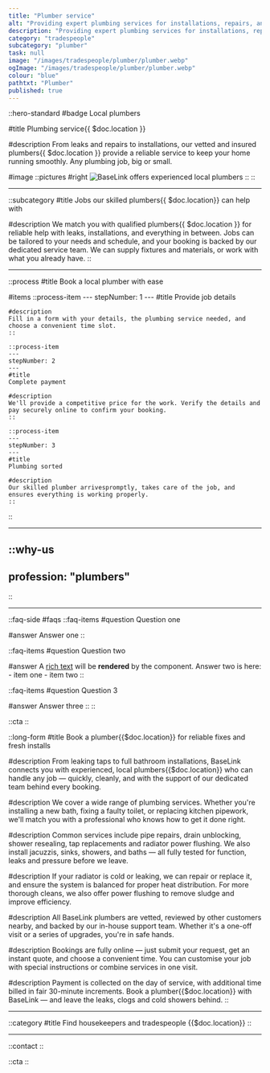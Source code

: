 ```yaml
---
title: "Plumber service"
alt: "Providing expert plumbing services for installations, repairs, and maintenance"
description: "Providing expert plumbing services for installations, repairs, and maintenance"
category: "tradespeople"
subcategory: "plumber"
task: null
image: "/images/tradespeople/plumber/plumber.webp"
ogImage: "/images/tradespeople/plumber/plumber.webp"
colour: "blue"
pathtxt: "Plumber"
published: true
---
```


::hero-standard
#badge
Local plumbers

#title
Plumbing service{{ $doc.location }}

#description
From leaks and repairs to installations, our vetted and insured plumbers{{ $doc.location }} provide a reliable service to keep your home running smoothly. Any plumbing job, big or small.

#image
    ::pictures
    #right
    ![BaseLink offers experienced local plumbers](/images/tradespeople/plumber/plumber.webp)
    ::
::

---

::subcategory
#title
Jobs our skilled plumbers{{ $doc.location}} can help with

#description
We match you with qualified plumbers{{ $doc.location }} for reliable help with leaks, installations, and everything in between. Jobs can be tailored to your needs and schedule, and your booking is backed by our dedicated service team. We can supply fixtures and materials, or work with what you already have.
::

---

::process
#title
Book a local plumber with ease

#items
    ::process-item
    ---
    stepNumber: 1
    ---
    #title
    Provide job details

    #description
    Fill in a form with your details, the plumbing service needed, and choose a convenient time slot.
    ::
    
    ::process-item
    ---
    stepNumber: 2
    ---
    #title
    Complete payment

    #description
    We'll provide a competitive price for the work. Verify the details and pay securely online to confirm your booking.
    ::

    ::process-item
    ---
    stepNumber: 3
    ---
    #title
    Plumbing sorted

    #description
    Our skilled plumber arrivespromptly, takes care of the job, and ensures everything is working properly.
    ::
::

---

::why-us
---
profession: "plumbers"
---
::

---

::faq-side
#faqs
  ::faq-items
  #question
  Question one

  #answer
  Answer one
  ::

  ::faq-items
  #question
  Question two

  #answer
  A [rich text](/services/commercial-cleaning) will be **rendered** by the component.
  Answer two is here:
    - item one
    - item two
  ::

  ::faq-items
  #question
  Question 3

  #answer
  Answer three
  ::
::

::cta
::

::long-form
#title
Book a plumber{{$doc.location}} for reliable fixes and fresh installs

#description
From leaking taps to full bathroom installations, BaseLink connects you with experienced, local plumbers{{$doc.location}} who can handle any job — quickly, cleanly, and with the support of our dedicated team behind every booking.

#description
We cover a wide range of plumbing services. Whether you're installing a new bath, fixing a faulty toilet, or replacing kitchen pipework, we'll match you with a professional who knows how to get it done right.

#description
Common services include pipe repairs, drain unblocking, shower resealing, tap replacements and radiator power flushing. We also install jacuzzis, sinks, showers, and baths — all fully tested for function, leaks and pressure before we leave.

#description
If your radiator is cold or leaking, we can repair or replace it, and ensure the system is balanced for proper heat distribution. For more thorough cleans, we also offer power flushing to remove sludge and improve efficiency.

#description
All BaseLink plumbers are vetted, reviewed by other customers nearby, and backed by our in-house support team. Whether it's a one-off visit or a series of upgrades, you're in safe hands.

#description
Bookings are fully online — just submit your request, get an instant quote, and choose a convenient time. You can customise your job with special instructions or combine services in one visit.

#description
Payment is collected on the day of service, with additional time billed in fair 30-minute increments. Book a plumber{{$doc.location}} with BaseLink — and leave the leaks, clogs and cold showers behind.
::

---

::category
#title
Find housekeepers and tradespeople {{$doc.location}}
::

---

::contact
::

::cta
::